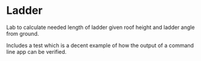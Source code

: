 # Ladder

Lab to calculate needed length of ladder given roof height and ladder angle from ground.

Includes a test which is a decent example of how the output of a command line app can be verified.
